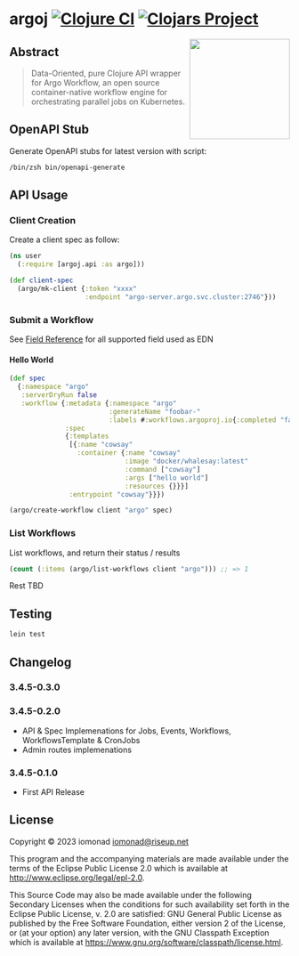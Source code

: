 # argoj [![Clojure CI](https://github.com/iomonad/argoj/actions/workflows/clojure.yml/badge.svg)](https://github.com/iomonad/argoj/actions/workflows/clojure.yml) [![Clojars Project](https://img.shields.io/clojars/v/io.trosa/argoj.svg)](https://clojars.org/io.trosa/argoj)

<a href="https://github.com/iomonad/argoj"><img
  src="https://argoproj.github.io/argo-workflows/assets/logo.png"
  height="180" align="right"></a>


## Abstract

> Data-Oriented, pure Clojure API wrapper for Argo Workflow, an open source container-native workflow engine for orchestrating parallel jobs on Kubernetes.

## OpenAPI Stub

Generate OpenAPI stubs for latest version with script:

```bash
/bin/zsh bin/openapi-generate
```

## API Usage

### Client Creation

Create a client spec as follow:

```clojure
(ns user
  (:require [argoj.api :as argo]))

(def client-spec
  (argo/mk-client {:token "xxxx"
                   :endpoint "argo-server.argo.svc.cluster:2746"}))
```

### Submit a Workflow

See [Field Reference](https://argoproj.github.io/argo-workflows/fields/) for all supported field used as EDN

#### Hello World

```clojure
(def spec
  {:namespace "argo"
   :serverDryRun false
   :workflow {:metadata {:namespace "argo"
                         :generateName "foobar-"
                         :labels #:workflows.argoproj.io{:completed "false"}}
              :spec
              {:templates
               [{:name "cowsay"
                 :container {:name "cowsay"
                             :image "docker/whalesay:latest"
                             :command ["cowsay"]
                             :args ["hello world"]
                             :resources {}}}]
               :entrypoint "cowsay"}}})

(argo/create-workflow client "argo" spec)
```

### List Workflows

List workflows, and return their status / results

```clojure
(count (:items (argo/list-workflows client "argo"))) ;; => 1
```

Rest TBD

## Testing

```bash
lein test
```
## Changelog

### 3.4.5-0.3.0

### 3.4.5-0.2.0

- API & Spec Implemenations for Jobs, Events, Workflows, WorkflowsTemplate & CronJobs
- Admin routes implemenations

### 3.4.5-0.1.0

- First API Release

## License

Copyright © 2023 iomonad <iomonad@riseup.net>

This program and the accompanying materials are made available under the
terms of the Eclipse Public License 2.0 which is available at
http://www.eclipse.org/legal/epl-2.0.

This Source Code may also be made available under the following Secondary
Licenses when the conditions for such availability set forth in the Eclipse
Public License, v. 2.0 are satisfied: GNU General Public License as published by
the Free Software Foundation, either version 2 of the License, or (at your
option) any later version, with the GNU Classpath Exception which is available
at https://www.gnu.org/software/classpath/license.html.
